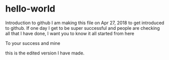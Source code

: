 # hello-world
Introduction to github
I am making this file on Apr 27, 2018 to get introduced to github. If one day I get to be super successful and people are checking all that I have done, I want you to know it all started from here


To your success and mine



this is the edited version I have made.


